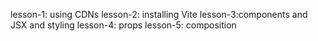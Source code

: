 lesson-1: using CDNs
lesson-2: installing Vite
lesson-3:components and JSX and styling
lesson-4: props 
lesson-5: composition

